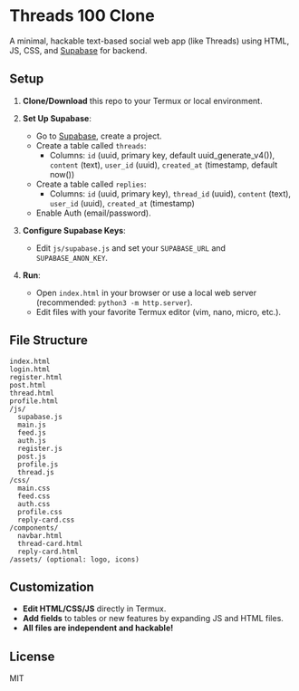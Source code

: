 # Threads 100 Clone

A minimal, hackable text-based social web app (like Threads) using HTML, JS, CSS, and [Supabase](https://supabase.com) for backend.

## Setup

1. **Clone/Download** this repo to your Termux or local environment.

2. **Set Up Supabase**:
   - Go to [Supabase](https://app.supabase.com), create a project.
   - Create a table called `threads`:
     - Columns: `id` (uuid, primary key, default uuid_generate_v4()), `content` (text), `user_id` (uuid), `created_at` (timestamp, default now())
   - Create a table called `replies`:
     - Columns: `id` (uuid, primary key), `thread_id` (uuid), `content` (text), `user_id` (uuid), `created_at` (timestamp)
   - Enable Auth (email/password).

3. **Configure Supabase Keys**:
   - Edit `js/supabase.js` and set your `SUPABASE_URL` and `SUPABASE_ANON_KEY`.

4. **Run**:
   - Open `index.html` in your browser or use a local web server (recommended: `python3 -m http.server`).
   - Edit files with your favorite Termux editor (vim, nano, micro, etc.).

## File Structure

```
index.html
login.html
register.html
post.html
thread.html
profile.html
/js/
  supabase.js
  main.js
  feed.js
  auth.js
  register.js
  post.js
  profile.js
  thread.js
/css/
  main.css
  feed.css
  auth.css
  profile.css
  reply-card.css
/components/
  navbar.html
  thread-card.html
  reply-card.html
/assets/ (optional: logo, icons)
```

## Customization

- **Edit HTML/CSS/JS** directly in Termux.
- **Add fields** to tables or new features by expanding JS and HTML files.
- **All files are independent and hackable!**

## License

MIT
